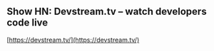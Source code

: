 ## Show HN: Devstream.tv – watch developers code live
  
  [https://devstream.tv/](https://devstream.tv/)